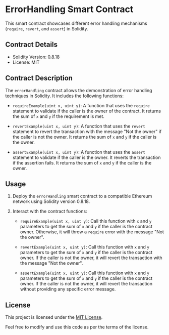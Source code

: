 # ErrorHandling Smart Contract

This smart contract showcases different error handling mechanisms (`require`, `revert`, and `assert`) in Solidity.

## Contract Details

- Solidity Version: 0.8.18
- License: MIT

## Contract Description

The `errorHandling` contract allows the demonstration of error handling techniques in Solidity. It includes the following functions:

- `requireExample(uint x, uint y)`: A function that uses the `require` statement to validate if the caller is the owner of the contract. It returns the sum of `x` and `y` if the requirement is met.

- `revertExample(uint x, uint y)`: A function that uses the `revert` statement to revert the transaction with the message "Not the owner" if the caller is not the owner. It returns the sum of `x` and `y` if the caller is the owner.

- `assertExample(uint x, uint y)`: A function that uses the `assert` statement to validate if the caller is the owner. It reverts the transaction if the assertion fails. It returns the sum of `x` and `y` if the caller is the owner.

## Usage

1. Deploy the `errorHandling` smart contract to a compatible Ethereum network using Solidity version 0.8.18.

2. Interact with the contract functions:

   - `requireExample(uint x, uint y)`: Call this function with `x` and `y` parameters to get the sum of `x` and `y` if the caller is the contract owner. Otherwise, it will throw a `require` error with the message "Not the owner".

   - `revertExample(uint x, uint y)`: Call this function with `x` and `y` parameters to get the sum of `x` and `y` if the caller is the contract owner. If the caller is not the owner, it will revert the transaction with the message "Not the owner".

   - `assertExample(uint x, uint y)`: Call this function with `x` and `y` parameters to get the sum of `x` and `y` if the caller is the contract owner. If the caller is not the owner, it will revert the transaction without providing any specific error message.

## License

This project is licensed under the [MIT License](https://opensource.org/licenses/MIT).

Feel free to modify and use this code as per the terms of the license.
